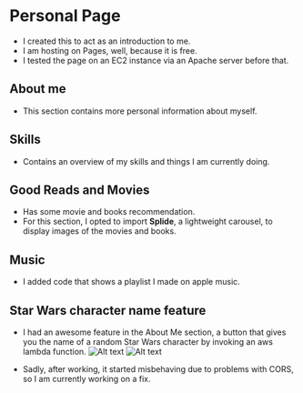 # Personal Page

- I created this to act as an introduction to me.
- I am hosting on Pages, well, because it is free.
- I tested the page on an EC2 instance via an Apache server before that.

## About me

- This section contains more personal information about myself.

## Skills
- Contains an overview of my skills and things I am currently doing.

## Good Reads and Movies

- Has some movie and books recommendation.
- For this section, I opted to import **Splide**, a lightweight carousel, to display images of the movies and books.

## Music
- I added code that shows a playlist I made on apple music.

## Star Wars character name feature

   - I had an awesome feature in the About Me section, a button that gives you the name of a random Star Wars character by invoking an aws
  lambda function.
  ![Alt text](https://drive.google.com/uc?id=1pxbi1ZTa-mxNo7kxlFrrb9PmoNNiwf99)
  ![Alt text](https://drive.google.com/uc?id=1av3koe501nbeHx_eeokY2U_r4lKcFe0M)


  - Sadly, after working, it started misbehaving due to problems with CORS, so I am currently working on a fix.
